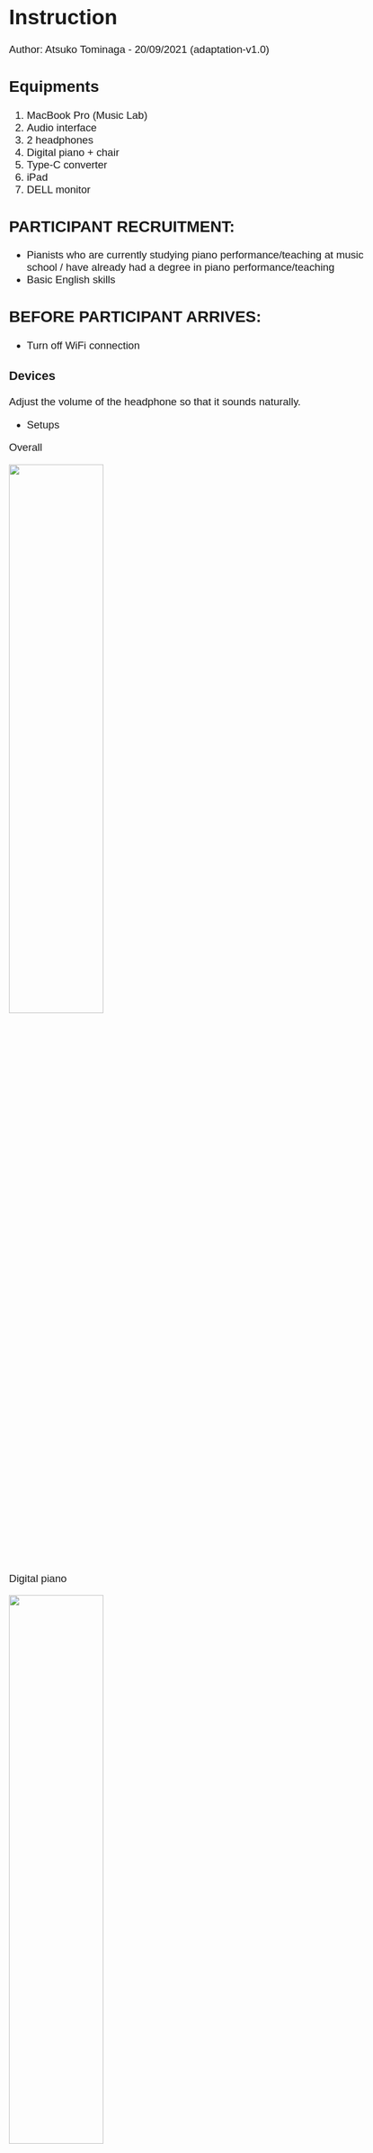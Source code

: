 <style type="text/css">
/* Whole document: */
body{
  font-family: Helvetica;
  font-size: 14pt;
}
span{
  color:red
}
</style>

# Instruction
Author: Atsuko Tominaga - 20/09/2021 (adaptation-v1.0)

## Equipments
1. MacBook Pro (Music Lab)
2. Audio interface
3. 2 headphones
4. Digital piano + chair
5. Type-C converter
6. iPad
7. DELL monitor

## PARTICIPANT RECRUITMENT:

- Pianists who are currently studying piano performance/teaching at music school / have already had a degree in piano performance/teaching
- Basic English skills

## BEFORE PARTICIPANT ARRIVES:
- Turn off WiFi connection

### Devices
Adjust the volume of the headphone so that it sounds naturally.

- Setups

Overall

<img src="./image/lab1.jpg" width="50%"/>

Digital piano

<img src="./image/lab2.jpg" width="50%"/>

MacbookPro

<img src="./image/lab3.jpg" width="50%"/>

Audio interface (Focusrite)

<img src="./image/lab4.jpg" width="50%"/>

Audio interface (Focusrite)

<img src="./image/lab5.jpg" width="50%"/>

### Max

1. Go to **Desktop >> adaptation-v2.0 >> open the "experiment.maxpat" and the “display.maxpat”**.
2. Enter participant's ID.

<img src="./image/id.png" width="50%"/>

3. Move the window of the “display.maxpat” to the right (on the screen in front of the piano”) and press F for a fullscreen mode. <span>If there is a toolbar surrounding the display, get rid of it by pressing command+8 (not F8)</span>.
4. Read the instruction on the “main.maxpat" and the "practice.maxpat".
5. Also check whether the piano sounds come from the headphone and <span>MIDI inputs are correctly responded.</span>.
6. If the sound of the metronome and the piano does not come from the computer speaker, go to **System Preference >> Sound >> Output >> select “Scarllet 6i6 USB”**.
7. If you cannot still solve the problem above, please quit Max and relaunch it again.
8. Please give instructions to a participants by using `Slide 1`, `Slide 2`, `Slide 3`, `Slide 4` and `Slide 5`.

### Practice Patch

TBC


### Experiment Patch

<img src="./image/experiment.png" width="1024">

1. Start a trial
2. Start a listening phase
3. Start a playing phase (start recording)
4. Stop a playing phase (stop recording)
5. End the trial

### Experimental Design
- 16 trials
- Each trial consists of the "listening" and "playing" phase
- Participants will alternate listening to a recording and then playing the piece.


## WHEN PARTICIPANT ARRIVES:

- *Italic*: Verbal instruction
- >: **What to do**
- Please use a checklist to make sure you don't forget each procedure.

### Introduction
*Thank you for participating in the experiment. The aim of the experiment is to investigate how people play a piece of music expressively. The experiment is going to last about one hour.*

*If you have any questions or concerns, please ask the experimenter at any time about the nature of the study or the methods we are using. Also, you have the right to withdraw from the experiment at any time.*

*Before we start the experiment, please read the information sheet carefully and fill it out if you agree to take part in the study.*

> **Collect the informed consent form**

### Warm-up session
*Now, you are going to play what you practised during the experiment. Before we start testing, I would like you to practise your favourite pieces / exercises so that you can get used to the digital piano. I am going to leave the room, so when you think that you can comfortably perform music with this piano, please let me know.*

> **Experimenter should leave the room / Let participants practise their favourite pieces alone**

### Pre-check session
> **Open practice.maxpat**

TBC

### Experiment

TBC

Definition (based on Wikipedia)

- Legato: musical notes are played smoothly and connected
- Staccato: musical notes have shortened duration and are separated from each other
- Forte: louder sound
- Piano: quieter sound

> **Open experiment.maxpat**

> **1 - 16 trials**

> **Close experiment.maxpat**

## Questionnaire

*Thank you. This is the end of the experiment. Lastly, could you please fill in the questionnaire?*

> **Collect the short questionnaire**

*Thank you for coming today and please feel free to contact me if you have any questions about our study.*

## AFTER PARTICIPANT LEAVES:
1. Check whether data were recorded correctly. If not, leave a memo on the checklist.
2. Quit Max.
3. Turn off the piano, the audio interface and the screen in front of the piano.

## Notes
- If participants ask whether they can use different fingerings, please let them know that they can play as they like.
- If participants ask whether they should keep the tempo or not, please let them know that they can play as they like, but keep in mind the metronome tells you the original tempo of this piece.
- If participants ask anything related to detailed information about each skill (e.g., deeper legato? normal/subito forte?), just ask them to play as they like.
- If participants start playing before the metronome beats, please record the same trial again.
